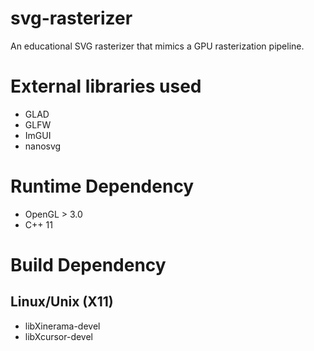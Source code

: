 # svg-rasterizer
An educational SVG rasterizer that mimics a GPU rasterization pipeline.

# External libraries used
- GLAD
- GLFW
- ImGUI
- nanosvg

# Runtime Dependency
- OpenGL > 3.0
- C++ 11

# Build Dependency
## Linux/Unix (X11)
- libXinerama-devel
- libXcursor-devel